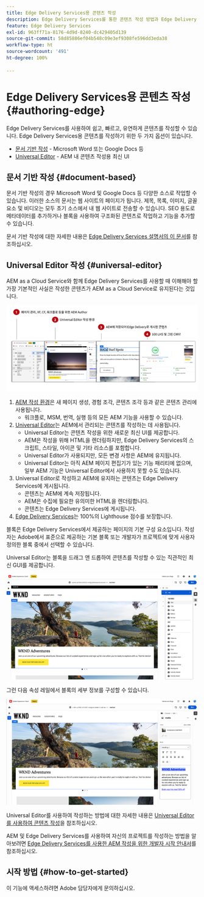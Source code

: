 ```yaml
---
title: Edge Delivery Services용 콘텐츠 작성
description: Edge Delivery Services를 통한 콘텐츠 작성 방법과 Edge Delivery Services를 사용한 AEM 콘텐츠 작성 방법을 알아보십시오.
feature: Edge Delivery Services
exl-id: 963ff71a-8176-4d9d-8240-dc429405d139
source-git-commit: 58d85886ef04b548c09e3ef9308fe596dd3eda38
workflow-type: ht
source-wordcount: '491'
ht-degree: 100%

---
```


# Edge Delivery Services용 콘텐츠 작성 {#authoring-edge}

Edge Delivery Services를 사용하여 쉽고, 빠르고, 유연하게 콘텐츠를 작성할 수 있습니다. Edge Delivery Services용 콘텐츠를 작성하기 위한 두 가지 옵션이 있습니다.

* [문서 기반 작성](#document-based) - Microsoft Word 또는 Google Docs 등
* [Universal Editor](#universal-editor) - AEM 내 콘텐츠 작성용 최신 UI

## 문서 기반 작성 {#document-based}

문서 기반 작성의 경우 Microsoft Word 및 Google Docs 등 다양한 소스로 작업할 수 있습니다. 이러한 소스의 문서는 웹 사이트의 페이지가 됩니다. 제목, 목록, 이미지, 글꼴 요소 및 비디오는 모두 초기 소스에서 내 웹 사이트로 전송할 수 있습니다. SEO 용도로 메타데이터를 추가하거나 블록을 사용하여 구조화된 콘텐츠로 작업하고 기능을 추가할 수 있습니다.

문서 기반 작성에 대한 자세한 내용은 [Edge Delivery Services 설명서의 이 문서](/help/edge/docs/authoring.md)를 참조하십시오.

## Universal Editor 작성 {#universal-editor}

AEM as a Cloud Service와 함께 Edge Delivery Services를 사용할 때 이해해야 할 가장 기본적인 사실은 작성한 콘텐츠가 AEM as a Cloud Service로 유지된다는 것입니다.

![Edge Delivery Services와 함께 작동하는 AEM 작성 방식](assets/how-aem-edge-works.png)

1. [AEM 작성 환경](/help/sites-cloud/authoring/quick-start.md)은 새 페이지 생성, 경험 조각, 콘텐츠 조각 등과 같은 콘텐츠 관리에 사용됩니다.
   * 워크플로, MSM, 번역, 실행 등의 모든 AEM 기능을 사용할 수 있습니다.
1. [Universal Editor](/help/sites-cloud/authoring/universal-editor/authoring.md)는 AEM에서 관리되는 콘텐츠를 작성하는 데 사용됩니다.
   * Universal Editor는 콘텐츠 작성을 위한 새로운 최신 UI를 제공합니다.
   * AEM은 작성을 위해 HTML을 렌더링하지만, Edge Delivery Services의 스크립트, 스타일, 아이콘 및 기타 리소스를 포함합니다.
   * Universal Editor가 사용되지만, 모든 변경 사항은 AEM에 유지됩니다.
   * Universal Editor는 아직 AEM 페이지 편집기가 있는 기능 패리티에 없으며, 일부 AEM 기능은 Universal Editor에서 사용하지 못할 수도 있습니다.
1. Universal Editor로 작성하고 AEM에 유지하는 콘텐츠는 Edge Delivery Services에 게시됩니다.
   * 콘텐츠는 AEM에 계속 저장됩니다.
   * AEM은 수집에 필요한 유의미한 HTML을 렌더링합니다.
   * 콘텐츠는 Edge Delivery Services에 게시됩니다.
1. [Edge Delivery Services](/help/edge/developer/keeping-it-100.md)는 100%의 Lighthouse 점수를 보장합니다.

블록은 Edge Delivery Services에서 제공하는 페이지의 기본 구성 요소입니다. 작성자는 Adobe에서 표준으로 제공하는 기본 블록 또는 개발자가 프로젝트에 맞게 사용자 정의한 블록 중에서 선택할 수 있습니다.

Universal Editor는 블록을 드래그 앤 드롭하여 콘텐츠를 작성할 수 있는 직관적인 최신 GUI를 제공합니다.

![Universal Editor에서 블록 드래그 앤 드롭](assets/blocks.png)

그런 다음 속성 레일에서 블록의 세부 정보를 구성할 수 있습니다.

![블록 속성 구성](assets/block-properties.png)

Universal Editor를 사용하여 작성하는 방법에 대한 자세한 내용은 [Universal Editor를 사용하여 콘텐츠 작성](/help/sites-cloud/authoring/universal-editor/authoring.md)을 참조하십시오.

AEM 및 Edge Delivery Services를 사용하여 자신의 프로젝트를 작성하는 방법을 알아보려면 [Edge Delivery Services를 사용한 AEM 작성을 위한 개발자 시작 안내서](/help/edge/edge-dev-getting-started.md)를 참조하십시오.

## 시작 방법 {#how-to-get-started}

이 기능에 액세스하려면 Adobe 담당자에게 문의하십시오.
